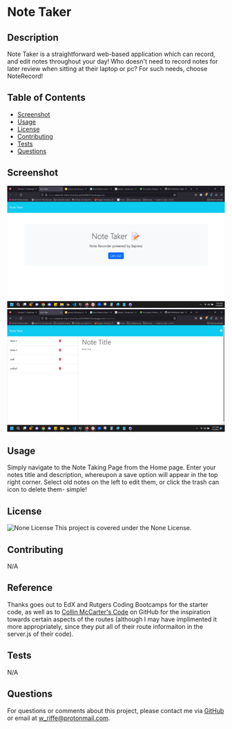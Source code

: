 # Note Taker

  ## Description
  Note Taker is a straightforward web-based application which can record, and edit notes throughout your day! Who doesn't need to record notes for later review when sitting at their laptop or pc? For such needs, choose NoteRecord!

  ## Table of Contents
  - [Screenshot](#screenshot)
  - [Usage](#usage)
  - [License](#license)
  - [Contributing](#contributing)
  - [Tests](#tests)
  - [Questions](#questions)

  ## Screenshot
  ![Screenshot of Notes Page](./Main/public/assets/Images/Screenshot%202023-07-04%20095654.png)
  ![Screenshot of Splash page](./Main/public/assets/Images/Screenshot%202023-07-04%20095703.png)

  ## Usage
  Simply navigate to the Note Taking Page from the Home page. Enter your notes title and description, whereupon a save option will appear in the top right corner. Select old notes on the left to edit them, or click the trash can icon to delete them- simple!

  ## License
  ![None License](https://img.shields.io/badge/License-None-blue.svg)
  This project is covered under the None License.

  ## Contributing
  N/A

  ## Reference
  Thanks goes out to EdX and Rutgers Coding Bootcamps for the starter code, as well as to [Collin McCarter's Code](https://github.com/collin-mccarter/Note-Taker) on GitHub for the inspiration towards certain aspects of the routes (although I may have implimented it more appropriately, since they put all of their route informaiton in the server.js of their code).

  ## Tests
  N/A

  ## Questions
  For questions or comments about this project, please contact me via [GitHub](https://github.com/Will-Riffe) or email at w_riffe@protonmail.com.
  